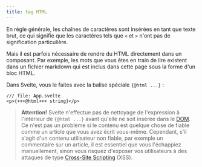 ```yaml
---
title: tag HTML
---
```


En règle générale, les chaînes de caractères sont insérées en tant que texte brut, ce qui signifie que les caractères tels que `<` et `>` n'ont pas de signification particulière.

Mais il est parfois nécessaire de rendre du HTML directement dans un composant. Par exemple, les mots que vous êtes en train de lire existent dans un fichier markdown qui est inclus dans cette page sous la forme d'un bloc HTML.

Dans Svelte, vous le faites avec la balise spéciale `{@html ...}` :

```svelte
/// file: App.svelte
<p>{+++@html+++ string}</p>
```

> **Attention!** Svelte n'effectue pas de nettoyage de l'expression à l'intérieur de `{@html ...}` avant qu'elle ne soit insérée dans le <span class='vo'>[DOM](SITE_SVELTE/docs/web#dom)</span>. Ce n'est pas un problème si le contenu est quelque chose de fiable comme un article que vous avez écrit vous-même. Cependant, s'il s'agit d'un contenu utilisateur non fiable, par exemple un commentaire sur un article, il est essentiel que vous l'échappiez manuellement, sinon vous risquez d'exposer vos utilisateurs à des attaques de type <a href="https://owasp.org/www-community/attacks/xss/" target="_blank">Cross-Site Scripting</a> (XSS).
